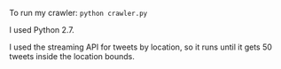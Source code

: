 To run my crawler:
```python crawler.py```

I used Python 2.7.

I used the streaming API for tweets by location, so it runs until it gets 50 tweets inside the location bounds.
